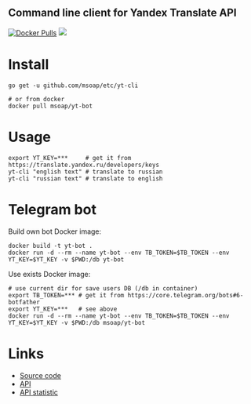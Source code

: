 Command line client for Yandex Translate API
--------------------------------------------

[![Docker Pulls](https://img.shields.io/docker/pulls/msoap/yt-bot.svg?maxAge=3600)](https://hub.docker.com/r/msoap/yt-bot) [![](https://images.microbadger.com/badges/image/msoap/yt-bot.svg)](https://microbadger.com/images/msoap/yt-bot)

Install
=======

    go get -u github.com/msoap/etc/yt-cli
    
    # or from docker
    docker pull msoap/yt-bot

Usage
=====

    export YT_KEY=***     # get it from https://translate.yandex.ru/developers/keys
    yt-cli "english text" # translate to russian
    yt-cli "russian text" # translate to english

Telegram bot
============

Build own bot Docker image:

    docker build -t yt-bot .
    docker run -d --rm --name yt-bot --env TB_TOKEN=$TB_TOKEN --env YT_KEY=$YT_KEY -v $PWD:/db yt-bot

Use exists Docker image:

    # use current dir for save users DB (/db in container)
    export TB_TOKEN=*** # get it from https://core.telegram.org/bots#6-botfather
    export YT_KEY=***   # see above
    docker run -d --rm --name yt-bot --env TB_TOKEN=$TB_TOKEN --env YT_KEY=$YT_KEY -v $PWD:/db msoap/yt-bot

Links
=====

  * [Source code](https://github.com/msoap/etc/tree/master/yt-cli)
  * [API](https://tech.yandex.ru/translate/)
  * [API statistic](https://translate.yandex.ru/developers/stat)
